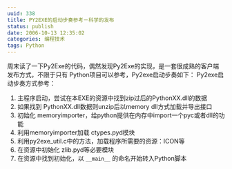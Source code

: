 ```yaml
---
uuid: 338
title: PY2EXE的启动步奏参考－科学的发布
status: publish
date: 2006-10-13 12:35:02
categories: 编程技术
tags: Python
---
```

周末读了一下Py2Exe的代码，偶然发现Py2Exe的实现，是一套很成熟的客户端发布方式，不限于只有 Python项目可以参考，Py2exe启动步奏如下： Py2exe启动步奏方式参考： 

1. 主程序启动，尝试在本EXE的资源中找到zip过后的PythonXX.dll的数据 
2. 如果找到 PythonXX.dll数据则unzip后以memory dll方式加载并导出接口 
3. 初始化 memoryimporter，给python提供在内存中import一个pyc或者dll的功能 
4. 利用memoryimporter加载 ctypes.pyd模块 
5. 利用py2exe_util.c中的方法，加载程序所需要的资源：ICON等 
6. 在资源中初始化 zlib.pyd等必要模块 
7. 在资源中找到初始化，以 `__main__` 的命名开始转入Python脚本
